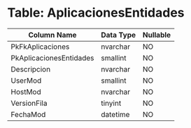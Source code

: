 # Table: AplicacionesEntidades

| Column Name | Data Type | Nullable |
|-------------|-----------|----------|
| PkFkAplicaciones | nvarchar | NO |
| PkAplicacionesEntidades | smallint | NO |
| Descripcion | nvarchar | NO |
| UserMod | smallint | NO |
| HostMod | nvarchar | NO |
| VersionFila | tinyint | NO |
| FechaMod | datetime | NO |
